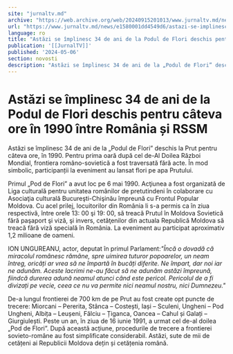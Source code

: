 ```yaml
---
site: "jurnaltv.md"
archive: "https://web.archive.org/web/20240915201013/www.jurnaltv.md/news/e1580001dd4549d6/astazi-se-implinesc-34-de-ani-de-la-podul-de-flori-deschis-pentru-cateva-ore-in-1990-intre-romania-si-rssm.html"
url: "https://www.jurnaltv.md/news/e1580001dd4549d6/astazi-se-implinesc-34-de-ani-de-la-podul-de-flori-deschis-pentru-cateva-ore-in-1990-intre-romania-si-rssm.html"
language: ro
title: "Astăzi se împlinesc 34 de ani de la Podul de Flori deschis pentru câteva ore în 1990 între România și RSSM"
publication: '[[JurnalTV]]'
published: '2024-05-06'
section: novosti
description: "Astăzi se împlinesc 34 de ani de la „Podul de Flori” deschis la Prut pentru câteva ore, în 1990. Pentru prima oară după cel de-Al Doilea Război Mondial, frontiera româno-sovietică a fost traversată fără acte. În mod simbolic, participanții la eveniment au lansat flori pe apa Prutului."
---
```


# Astăzi se împlinesc 34 de ani de la Podul de Flori deschis pentru câteva ore în 1990 între România și RSSM

Astăzi se împlinesc 34 de ani de la „Podul de Flori” deschis la Prut pentru câteva ore, în 1990. Pentru prima oară după cel de-Al Doilea Război Mondial, frontiera româno-sovietică a fost traversată fără acte. În mod simbolic, participanții la eveniment au lansat flori pe apa Prutului.

Primul „Pod de Flori” a avut loc pe 6 mai 1990. Acţiunea a fost organizată de Liga culturală pentru unitatea românilor de pretutindeni în colaborare cu Asociaţia culturală Bucureşti-Chişinău împreună cu Frontul Popular Moldova. Cu acel prilej, locuitorilor din România li s-a permis ca în ziua respectivă, între orele 13: 00 şi 19: 00, să treacă Prutul în Moldova Sovietică fără paşaport şi viză, şi invers, cetăţenilor din actuala Republică Moldova să treacă fără viză specială în România. La eveniment au participat aproximativ 1,2 milioane de oameni.

ION UNGUREANU, actor, deputat în primul Parlament:*"Încă o dovadă că miracolul românesc rămâne, spre uimirea tuturor popoarelor, un neam întreg, oricâți ar vrea să ne împartă în bucăți diferite. Ne împart, dar noi iar ne adunăm.  Aceste lacrimi ne-au făcut să ne adunăm astăzi împreună, fiindcă durerea adună neamul atunci când este pericol. Pericolul de a fi divizați pe vecie, ceea ce nu va permite nici neamul nostru, nici Dumnezeu."*

De-a lungul frontierei de 700 km de pe Prut au fost create opt puncte de trecere: Miorcani – Pererita, Stânca – Costești, Iași – Sculeni, Ungheni – Pod Ungheni, Albița – Leușeni, Fălciu – Țiganca, Oancea – Cahul și Galați – Giurgiulești. Peste un an, în ziua de 16 iunie 1991, a urmat cel de-al doilea „Pod de Flori”. După această acțiune, procedurile de trecere a frontierei sovieto-române au fost simplificate considerabil. Astăzi, sute de mii de cetățeni ai Republicii Moldova dețin și cetățenia română.